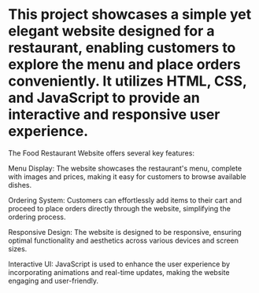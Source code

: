 #  This project showcases a simple yet elegant website designed for a restaurant, enabling customers to explore the menu and place orders conveniently. It utilizes HTML, CSS, and JavaScript to provide an interactive and responsive user experience.

The Food Restaurant Website offers several key features:

Menu Display: The website showcases the restaurant's menu, complete with images and prices, making it easy for customers to browse available dishes.

Ordering System: Customers can effortlessly add items to their cart and proceed to place orders directly through the website, simplifying the ordering process.

Responsive Design: The website is designed to be responsive, ensuring optimal functionality and aesthetics across various devices and screen sizes.

Interactive UI: JavaScript is used to enhance the user experience by incorporating animations and real-time updates, making the website engaging and user-friendly.

